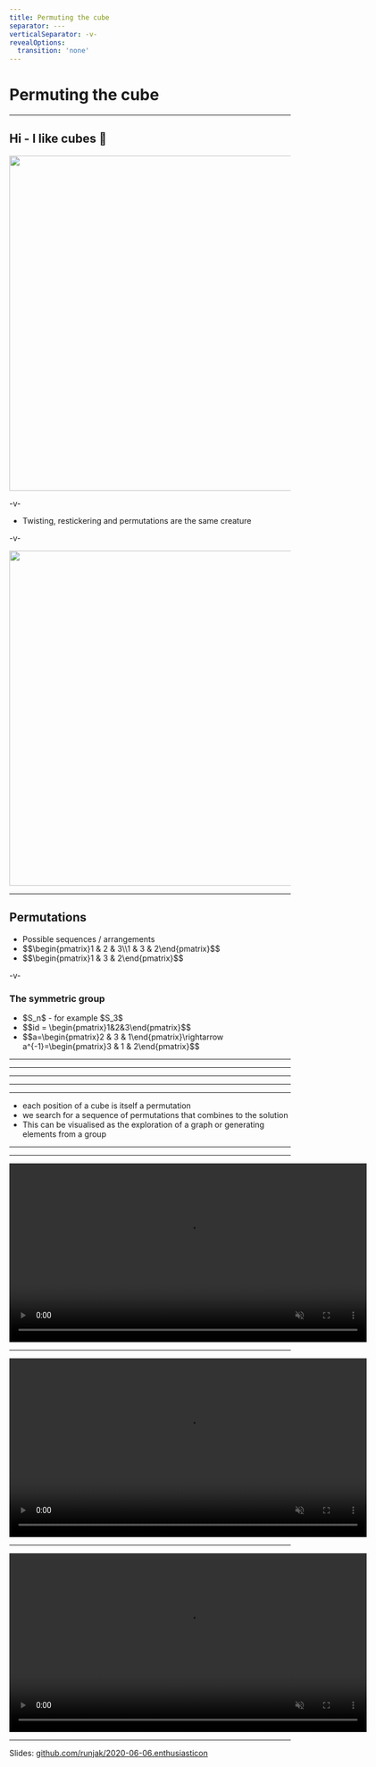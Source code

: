 ```yaml
---
title: Permuting the cube
separator: ---
verticalSeparator: -v-
revealOptions:
  transition: 'none'
---
```


# Permuting the cube

---

<!-- 1 min: Opening -->

## Hi - I like cubes 👋

<img src="assets/photos/title-page.jpg" style="border:none; margin: 0; height: 600px;" />

-v-

* Twisting, restickering and permutations are the same creature

-v-

<img src="assets/photos/meta-magical.jpg" style="border:none; margin: 0; height: 600px;" />

---

<!-- 1 min: what is a permutation -->

## Permutations

<ul>
   <li>Possible sequences / arrangements</li>
   <li class="fragment">$$\begin{pmatrix}1 & 2 & 3\\1 & 3 & 2\end{pmatrix}$$</li>
   <li class="fragment">$$\begin{pmatrix}1 & 3 & 2\end{pmatrix}$$</li>
</ul>

-v-

### The symmetric group

<ul>
   <li>$S_n$ - for example $S_3$</li>
   <li class="fragment">$$id = \begin{pmatrix}1&2&3\end{pmatrix}$$</li>
   <li class="fragment">$$a=\begin{pmatrix}2 & 3 & 1\end{pmatrix}\rightarrow a^{-1}=\begin{pmatrix}3 & 1 & 2\end{pmatrix}$$</li>
</ul>

---

<!-- 1 min: permutations expose a dualism of data and function -->

---

<!-- 1 min: we can combine permutations to get new ones -->

---

<!-- 1 min: we can build rotations to orient the cube -->

---

<!-- 2 min: we can bootstrap lots of permutations from only a handful -->

---

<!-- 2 min: solving a rubiks cube -->
* each position of a cube is itself a permutation
* we search for a sequence of permutations that combines to the solution
* This can be visualised as the exploration of a graph or generating elements from a group

---

<!-- 1 min: search space is large, but we can build partial solutions -->

---

<video autoplay="true" loop="true" muted="true" width="640">
   <source src="rendered/2020-05-23.superflip.mp4" type="video/mp4">
</video>

---

<video autoplay="true" loop="true" muted="true" width="640">
   <source src="rendered/2020-05-26.enthusiasticon.27.mp4" type="video/mp4">
</video>

---

<video autoplay="true" loop="true" muted="true" width="640">
   <source src="rendered/2020-05-25.chaotikum.mp4" type="video/mp4">
</video>

---

Slides: [github.com/runjak/2020-06-06.enthusiasticon](https://github.com/runjak/2020-06-06.enthusiasticon)
